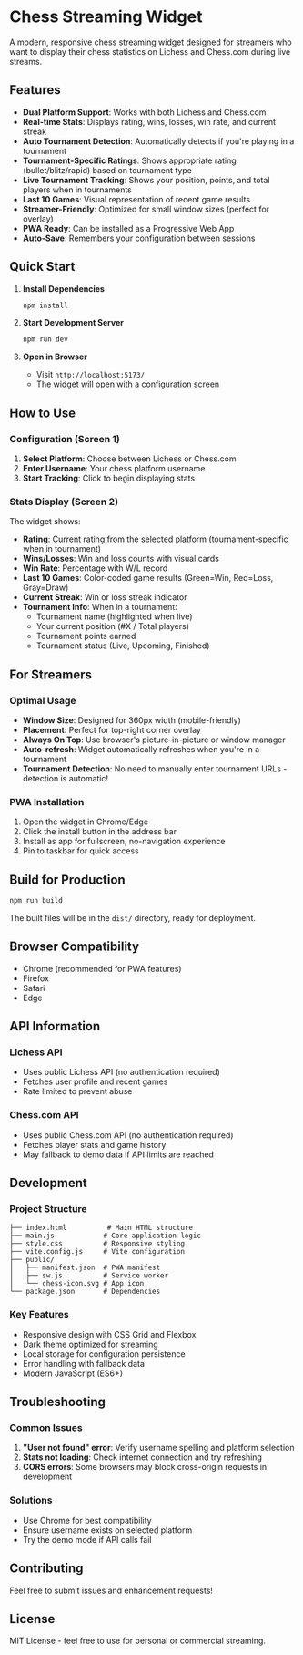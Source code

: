 # Chess Streaming Widget

A modern, responsive chess streaming widget designed for streamers who want to display their chess statistics on Lichess and Chess.com during live streams.

## Features

- **Dual Platform Support**: Works with both Lichess and Chess.com
- **Real-time Stats**: Displays rating, wins, losses, win rate, and current streak
- **Auto Tournament Detection**: Automatically detects if you're playing in a tournament
- **Tournament-Specific Ratings**: Shows appropriate rating (bullet/blitz/rapid) based on tournament type
- **Live Tournament Tracking**: Shows your position, points, and total players when in tournaments
- **Last 10 Games**: Visual representation of recent game results
- **Streamer-Friendly**: Optimized for small window sizes (perfect for overlay)
- **PWA Ready**: Can be installed as a Progressive Web App
- **Auto-Save**: Remembers your configuration between sessions

## Quick Start

1. **Install Dependencies**
   ```bash
   npm install
   ```

2. **Start Development Server**
   ```bash
   npm run dev
   ```

3. **Open in Browser**
   - Visit `http://localhost:5173/`
   - The widget will open with a configuration screen

## How to Use

### Configuration (Screen 1)
1. **Select Platform**: Choose between Lichess or Chess.com
2. **Enter Username**: Your chess platform username
3. **Start Tracking**: Click to begin displaying stats

### Stats Display (Screen 2)
The widget shows:
- **Rating**: Current rating from the selected platform (tournament-specific when in tournament)
- **Wins/Losses**: Win and loss counts with visual cards
- **Win Rate**: Percentage with W/L record
- **Last 10 Games**: Color-coded game results (Green=Win, Red=Loss, Gray=Draw)
- **Current Streak**: Win or loss streak indicator
- **Tournament Info**: When in a tournament:
  - Tournament name (highlighted when live)
  - Your current position (#X / Total players)
  - Tournament points earned
  - Tournament status (Live, Upcoming, Finished)

## For Streamers

### Optimal Usage
- **Window Size**: Designed for 360px width (mobile-friendly)
- **Placement**: Perfect for top-right corner overlay
- **Always On Top**: Use browser's picture-in-picture or window manager
- **Auto-refresh**: Widget automatically refreshes when you're in a tournament
- **Tournament Detection**: No need to manually enter tournament URLs - detection is automatic!

### PWA Installation
1. Open the widget in Chrome/Edge
2. Click the install button in the address bar
3. Install as app for fullscreen, no-navigation experience
4. Pin to taskbar for quick access

## Build for Production

```bash
npm run build
```

The built files will be in the `dist/` directory, ready for deployment.

## Browser Compatibility

- Chrome (recommended for PWA features)
- Firefox
- Safari
- Edge

## API Information

### Lichess API
- Uses public Lichess API (no authentication required)
- Fetches user profile and recent games
- Rate limited to prevent abuse

### Chess.com API
- Uses public Chess.com API (no authentication required)
- Fetches player stats and game history
- May fallback to demo data if API limits are reached

## Development

### Project Structure
```
├── index.html          # Main HTML structure
├── main.js            # Core application logic
├── style.css          # Responsive styling
├── vite.config.js     # Vite configuration
├── public/
│   ├── manifest.json  # PWA manifest
│   ├── sw.js          # Service worker
│   └── chess-icon.svg # App icon
└── package.json       # Dependencies
```

### Key Features
- Responsive design with CSS Grid and Flexbox
- Dark theme optimized for streaming
- Local storage for configuration persistence
- Error handling with fallback data
- Modern JavaScript (ES6+)

## Troubleshooting

### Common Issues

1. **"User not found" error**: Verify username spelling and platform selection
2. **Stats not loading**: Check internet connection and try refreshing
3. **CORS errors**: Some browsers may block cross-origin requests in development

### Solutions
- Use Chrome for best compatibility
- Ensure username exists on selected platform
- Try the demo mode if API calls fail

## Contributing

Feel free to submit issues and enhancement requests!

## License

MIT License - feel free to use for personal or commercial streaming.
